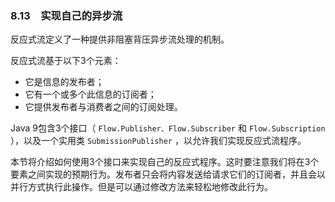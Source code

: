 ### 8.13　实现自己的异步流

反应式流定义了一种提供非阻塞背压异步流处理的机制。

反应式流基于以下3个元素：

+ 它是信息的发布者；
+ 它有一个或多个此信息的订阅者；
+ 它提供发布者与消费者之间的订阅处理。

Java 9包含3个接口（ `Flow.Publisher、Flow.Subscriber` 和 `Flow.Subscription` ），以及一个实用类 `SubmissionPublisher` ，以允许我们实现反应式流程序。

本节将介绍如何使用3个接口来实现自己的反应式程序。这时要注意我们将在3个要素之间实现的预期行为。发布者只会将内容发送给请求它们的订阅者，并且会以并行方式执行此操作。但是可以通过修改方法来轻松地修改此行为。

